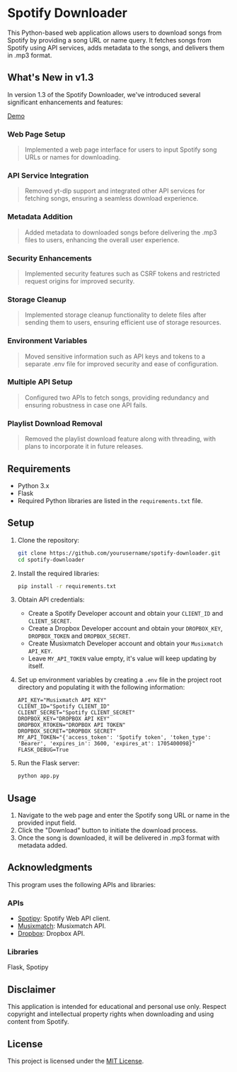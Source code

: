 # Spotify Downloader

This Python-based web application allows users to download songs from Spotify by providing a song URL or name query. It fetches songs from Spotify using API services, adds metadata to the songs, and delivers them in .mp3 format.

## What's New in v1.3

In version 1.3 of the Spotify Downloader, we've introduced several significant enhancements and features:

[Demo](https://spotifydownloader-killua.onrender.com)

### Web Page Setup 
> Implemented a web page interface for users to input Spotify song URLs or names for downloading.

### API Service Integration 
> Removed yt-dlp support and integrated other API services for fetching songs, ensuring a seamless download experience.

### Metadata Addition 
> Added metadata to downloaded songs before delivering the .mp3 files to users, enhancing the overall user experience.

### Security Enhancements 
> Implemented security features such as CSRF tokens and restricted request origins for improved security.

### Storage Cleanup 
> Implemented storage cleanup functionality to delete files after sending them to users, ensuring efficient use of storage resources.

### Environment Variables 
> Moved sensitive information such as API keys and tokens to a separate .env file for improved security and ease of configuration.

### Multiple API Setup 
> Configured two APIs to fetch songs, providing redundancy and ensuring robustness in case one API fails.

### Playlist Download Removal 
> Removed the playlist download feature along with threading, with plans to incorporate it in future releases.

## Requirements

- Python 3.x
- Flask
- Required Python libraries are listed in the `requirements.txt` file.

## Setup

1. Clone the repository:

   ```bash
   git clone https://github.com/yourusername/spotify-downloader.git
   cd spotify-downloader
   ```

2. Install the required libraries:

   ```bash
   pip install -r requirements.txt
   ```

3. Obtain API credentials:
   - Create a Spotify Developer account and obtain your `CLIENT_ID` and `CLIENT_SECRET`.
   - Create a Dropbox Developer account and obtain your `DROPBOX_KEY`, `DROPBOX_TOKEN` and `DROPBOX_SECRET`.
   - Create Musixmatch Developer account and obtain your `Musixmatch API_KEY`.
   - Leave `MY_API_TOKEN` value empty, it's value will keep updating by itself.

4. Set up environment variables by creating a `.env` file in the project root directory and populating it with the following information:

   ```plaintext
   API_KEY="Musixmatch API KEY"
   CLIENT_ID="Spotify CLIENT_ID"
   CLIENT_SECRET="Spotify CLIENT_SECRET"
   DROPBOX_KEY="DROPBOX API KEY"
   DROPBOX_RTOKEN="DROPBOX API TOKEN"
   DROPBOX_SECRET="DROPBOX SECRET"
   MY_API_TOKEN="{'access_token': 'Spotify token', 'token_type': 'Bearer', 'expires_in': 3600, 'expires_at': 1705400098}"
   FLASK_DEBUG=True
   ```

5. Run the Flask server:

   ```bash
   python app.py
   ```

## Usage

1. Navigate to the web page and enter the Spotify song URL or name in the provided input field. 
2. Click the "Download" button to initiate the download process.
3. Once the song is downloaded, it will be delivered in .mp3 format with metadata added.

## Acknowledgments

This program uses the following APIs and libraries:
### APIs
- [Spotipy](https://spotipy.readthedocs.io/): Spotify Web API client.
- [Musixmatch](https://developer.musixmatch.com/documentation): Musixmatch API.
- [Dropbox](https://dropbox.github.io/dropbox-api-v2-explorer): Dropbox API.
### Libraries
Flask, Spotipy

## Disclaimer

This application is intended for educational and personal use only. Respect copyright and intellectual property rights when downloading and using content from Spotify.

## License

This project is licensed under the [MIT License](LICENSE).
